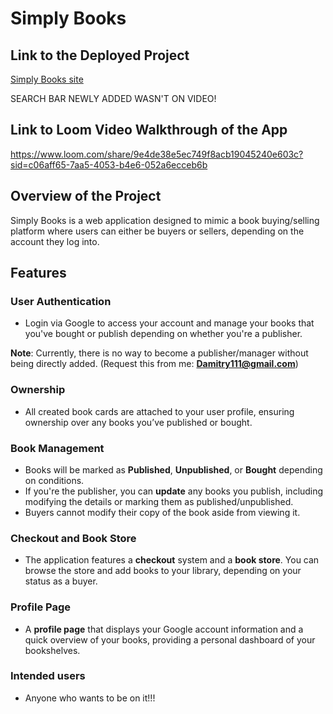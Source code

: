 # Simply Books

## Link to the Deployed Project
[Simply Books site](https://individual-project-simply-books.vercel.app/)

SEARCH BAR NEWLY ADDED WASN'T ON VIDEO!

## Link to Loom Video Walkthrough of the App
https://www.loom.com/share/9e4de38e5ec749f8acb19045240e603c?sid=c06aff65-7aa5-4053-b4e6-052a6ecceb6b

## Overview of the Project
Simply Books is a web application designed to mimic a book buying/selling platform where users can either be buyers or sellers, depending on the account they log into.

## Features

### **User Authentication**
- Login via Google to access your account and manage your books that you've bought or publish depending on whether you're a publisher.
  
**Note**: Currently, there is no way to become a publisher/manager without being directly added. (Request this from me: **Damitry111@gmail.com**)

### **Ownership**
- All created book cards are attached to your user profile, ensuring ownership over any books you’ve published or bought.

### **Book Management**
- Books will be marked as **Published**, **Unpublished**, or **Bought** depending on conditions.
- If you're the publisher, you can **update** any books you publish, including modifying the details or marking them as published/unpublished.
- Buyers cannot modify their copy of the book aside from viewing it.

### **Checkout and Book Store**
- The application features a **checkout** system and a **book store**. You can browse the store and add books to your library, depending on your status as a buyer.

### **Profile Page**
- A **profile page** that displays your Google account information and a quick overview of your books, providing a personal dashboard of your bookshelves.

### **Intended users**
- Anyone who wants to be on it!!!